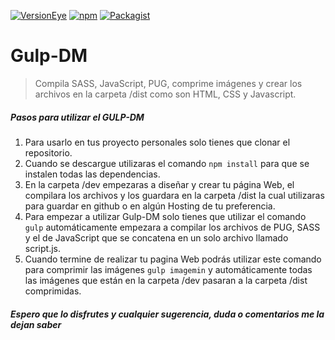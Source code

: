 
[![VersionEye](https://img.shields.io/versioneye/d/ruby/rails.svg?style=plastic)](https://github.com/dreidyy/Gulp-DM/)
[![npm](https://img.shields.io/npm/v/npm.svg?style=plastic)](https://github.com/dreidyy/Gulp-DM/)
[![Packagist](https://img.shields.io/packagist/l/doctrine/orm.svg)](https://github.com/dreidyy/Gulp-DM/edit/master/README.md)

# Gulp-DM

> Compila SASS, JavaScript, PUG, comprime imágenes y crear los archivos en la carpeta /dist como son HTML, CSS y Javascript.

##### Pasos para utilizar el GULP-DM

1. Para usarlo en tus proyecto personales solo tienes que clonar el repositorio.
2. Cuando se descargue utilizaras el comando `npm install` para que se instalen todas las dependencias.
3. En la carpeta /dev empezaras a diseñar y crear tu página Web, el compilara los archivos y los guardara en la carpeta /dist la cual utilizaras para guardar en github o en algún Hosting de tu preferencia.
4. Para empezar a utilizar Gulp-DM solo tienes que utilizar el comando `gulp` automáticamente empezara a compilar los archivos  de PUG, SASS y el de JavaScript que se concatena en un solo archivo llamado script.js.
5. Cuando termine de realizar tu pagina Web podrás utilizar este comando para comprimir las imágenes `gulp imagemin` y automáticamente todas las imágenes que están en la carpeta /dev pasaran a la carpeta /dist comprimidas.


##### Espero que lo disfrutes y cualquier sugerencia, duda o comentarios me la dejan saber
